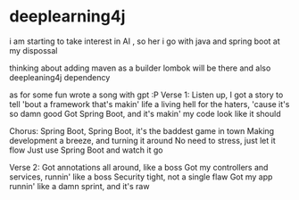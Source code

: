 # deeplearning4j
i am starting to take interest in  AI , so her i go with java and spring boot at my dispossal

thinking about adding maven as a builder 
lombok will be there 
and also deepleaning4j dependency

as for some fun wrote a song  with gpt :P
Verse 1:
Listen up, I got a story to tell
'bout a framework that's makin' life a living hell
for the haters, 'cause it's so damn good
Got Spring Boot, and it's makin' my code look like it should

Chorus:
Spring Boot, Spring Boot, it's the baddest game in town
Making development a breeze, and turning it around
No need to stress, just let it flow
Just use Spring Boot and watch it go

Verse 2:
Got annotations all around, like a boss
Got my controllers and services, runnin' like a boss
Security tight, not a single flaw
Got my app runnin' like a damn sprint, and it's raw
